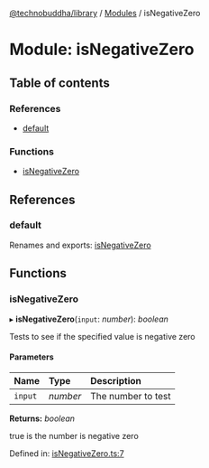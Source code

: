 [@technobuddha/library](../..) / [Modules](../Modules.md) / isNegativeZero

# Module: isNegativeZero

## Table of contents

### References

- [default](isnegativezero.md#default)

### Functions

- [isNegativeZero](isnegativezero.md#isnegativezero)

## References

### default

Renames and exports: [isNegativeZero](isnegativezero.md#isnegativezero)

## Functions

### isNegativeZero

▸ **isNegativeZero**(`input`: *number*): *boolean*

Tests to see if the specified value is negative zero

#### Parameters

| Name | Type | Description |
| :------ | :------ | :------ |
| `input` | *number* | The number to test |

**Returns:** *boolean*

true is the number is negative zero

Defined in: [isNegativeZero.ts:7](../../src/isNegativeZero.ts#L7)
